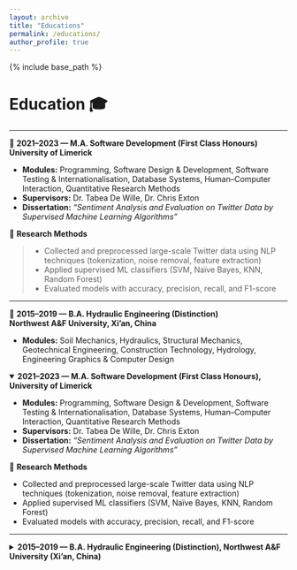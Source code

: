 ```yaml
---
layout: archive
title: "Educations"
permalink: /educations/
author_profile: true
---
```


{% include base_path %}

# Education 🎓
---

📌 **2021–2023 — M.A. Software Development (First Class Honours)**  
**University of Limerick**  

- **Modules:** Programming, Software Design & Development, Software Testing & Internationalisation, Database Systems, Human–Computer Interaction, Quantitative Research Methods  
- **Supervisors:** Dr. Tabea De Wille, Dr. Chris Exton  
- **Dissertation:** *“Sentiment Analysis and Evaluation on Twitter Data by Supervised Machine Learning Algorithms”*  

🔬 **Research Methods**  
> - Collected and preprocessed large-scale Twitter data using NLP techniques (tokenization, noise removal, feature extraction)  
> - Applied supervised ML classifiers (SVM, Naïve Bayes, KNN, Random Forest)  
> - Evaluated models with accuracy, precision, recall, and F1-score  

---

📌 **2015–2019 — B.A. Hydraulic Engineering (Distinction)**  
**Northwest A&F University, Xi’an, China**  

- **Modules:** Soil Mechanics, Hydraulics, Structural Mechanics, Geotechnical Engineering, Construction Technology, Hydrology, Engineering Graphics & Computer Design  

<details open>
<summary><b>2021–2023 — M.A. Software Development (First Class Honours), University of Limerick</b></summary>

- **Modules:** Programming, Software Design & Development, Software Testing & Internationalisation, Database Systems, Human–Computer Interaction, Quantitative Research Methods  
- **Supervisors:** Dr. Tabea De Wille, Dr. Chris Exton  
- **Dissertation:** *“Sentiment Analysis and Evaluation on Twitter Data by Supervised Machine Learning Algorithms”*  

🔬 **Research Methods**  
- Collected and preprocessed large-scale Twitter data using NLP techniques (tokenization, noise removal, feature extraction)  
- Applied supervised ML classifiers (SVM, Naïve Bayes, KNN, Random Forest)  
- Evaluated models with accuracy, precision, recall, and F1-score  

</details>

---

<details>
<summary><b>2015–2019 — B.A. Hydraulic Engineering (Distinction), Northwest A&F University (Xi’an, China)</b></summary>

- **Modules:** Soil Mechanics, Hydraulics, Structural Mechanics, Geotechnical Engineering, Construction Technology, Hydrology, Engineering Graphics & Computer Design  

</details>